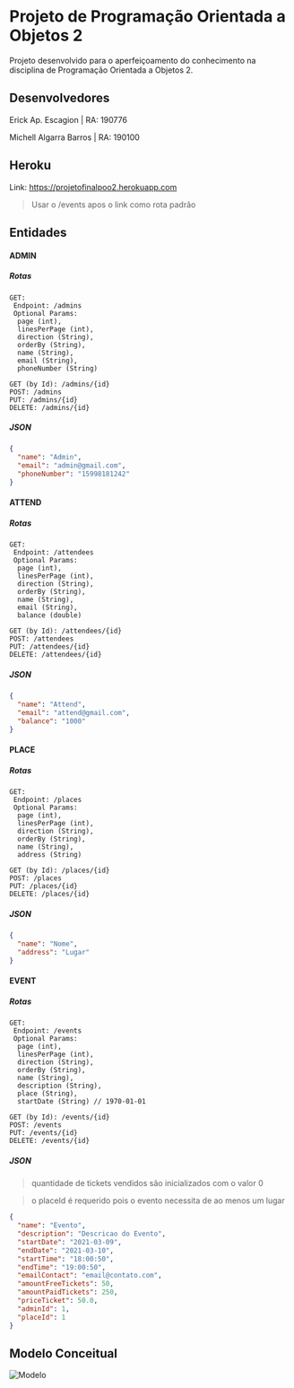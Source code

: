 # Projeto de Programação Orientada a Objetos 2

Projeto desenvolvido para o aperfeiçoamento do conhecimento na disciplina de Programação Orientada a Objetos 2.

## Desenvolvedores
<p>Erick Ap. Escagion | RA: 190776
<p>Michell Algarra Barros | RA: 190100

## Heroku
Link: https://projetofinalpoo2.herokuapp.com

> Usar o /events apos o link como rota padrão

## Entidades
#### ADMIN
##### Rotas
```
GET:
 Endpoint: /admins
 Optional Params:
  page (int),
  linesPerPage (int),
  direction (String),
  orderBy (String),
  name (String),
  email (String),
  phoneNumber (String)

GET (by Id): /admins/{id}
POST: /admins
PUT: /admins/{id}
DELETE: /admins/{id}
```

##### JSON
```json
{
  "name": "Admin",
  "email": "admin@gmail.com",
  "phoneNumber": "15998181242"
}
```
 
#### ATTEND
##### Rotas
```
GET:
 Endpoint: /attendees
 Optional Params:
  page (int),
  linesPerPage (int),
  direction (String),
  orderBy (String),
  name (String),
  email (String),
  balance (double)

GET (by Id): /attendees/{id}
POST: /attendees
PUT: /attendees/{id}
DELETE: /attendees/{id}
```

##### JSON
```json
{
  "name": "Attend",
  "email": "attend@gmail.com",
  "balance": "1000"
}
```
 
#### PLACE
##### Rotas
```
GET:
 Endpoint: /places
 Optional Params:
  page (int),
  linesPerPage (int),
  direction (String),
  orderBy (String),
  name (String),
  address (String)

GET (by Id): /places/{id}
POST: /places
PUT: /places/{id}
DELETE: /places/{id}
```

##### JSON
```json
{ 
  "name": "Nome",
  "address": "Lugar"
}
```

#### EVENT
##### Rotas
```
GET:
 Endpoint: /events
 Optional Params:
  page (int),
  linesPerPage (int),
  direction (String),
  orderBy (String),
  name (String),
  description (String),
  place (String),
  startDate (String) // 1970-01-01

GET (by Id): /events/{id}
POST: /events
PUT: /events/{id}
DELETE: /events/{id}
```

##### JSON
 
> quantidade de tickets vendidos são inicializados com o valor 0

> o placeId é requerido pois o evento necessita de ao menos um lugar
 
```json
{
  "name": "Evento",
  "description": "Descricao do Evento",
  "startDate": "2021-03-09",
  "endDate": "2021-03-10",
  "startTime": "18:00:50",
  "endTime": "19:00:50",
  "emailContact": "email@contato.com",
  "amountFreeTickets": 50,
  "amountPaidTickets": 250,
  "priceTicket": 50.0,
  "adminId": 1,
  "placeId": 1
}
```

## Modelo Conceitual
<img src="https://user-images.githubusercontent.com/55297869/119226076-e526dc00-badd-11eb-9832-50f42054251d.png" alt="Modelo"/>
